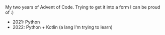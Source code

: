 My two years of Advent of Code.
Trying to get it into a form I can be proud of :)

* 2021: Python
* 2022: Python + Kotlin (a lang I'm trying to learn)
